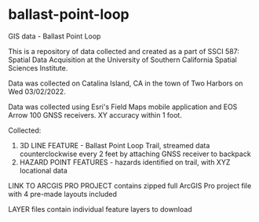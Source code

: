 # ballast-point-loop
GIS data - Ballast Point Loop

This is a repository of data collected and created as a part of SSCI 587: Spatial Data Acquisition
at the University of Southern California Spatial Sciences Institute.

Data was collected on Catalina Island, CA in the town of Two Harbors on Wed 03/02/2022.

Data was collected using Esri's Field Maps mobile application and EOS Arrow 100 GNSS receivers. XY accuracy within 1 foot.

Collected:
  1) 3D LINE FEATURE - Ballast Point Loop Trail, streamed data counterclockwise every 2 feet by attaching
    GNSS receiver to backpack
  2) HAZARD POINT FEATURES - hazards identified on trail, with XYZ locational data

LINK TO ARCGIS PRO PROJECT contains zipped full ArcGIS Pro project file with 4 pre-made layouts included

LAYER files contain individual feature layers to download
